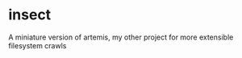 insect
======

A miniature version of artemis, my other project for more extensible filesystem crawls
